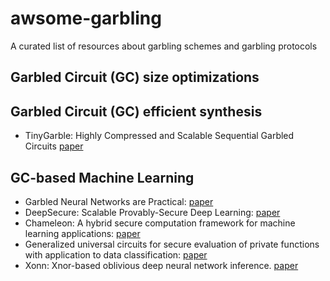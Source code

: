 # awsome-garbling
A curated list of resources about garbling schemes and garbling protocols


## Garbled Circuit (GC) size optimizations


## Garbled Circuit (GC) efficient synthesis
- TinyGarble: Highly Compressed and Scalable Sequential Garbled Circuits [paper](https://encrypto.de/papers/SHSSK15.pdf)


## GC-based Machine Learning
- Garbled Neural Networks are Practical: [paper](https://eprint.iacr.org/2019/338.pdf)
- DeepSecure: Scalable Provably-Secure Deep Learning: [paper](https://arxiv.org/pdf/1705.08963)
- Chameleon: A hybrid secure computation framework for machine learning applications: [paper](https://eprint.iacr.org/2017/1164.pdf)
- Generalized universal circuits for secure evaluation of private functions with application to data classification: [paper](https://eprint.iacr.org/2008/453.pdf)
- Xonn: Xnor-based oblivious deep neural network inference. [paper](https://eprint.iacr.org/2019/171.pdf)
